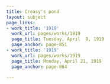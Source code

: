 ```yaml
---
title: Creasy's pond
layout: subject
page_links:
- work_title: '1919'
  work_url: pages/works/1919
  page_title: Tuesday, April  8, 1919
  page_anchor: page-851
- work_title: '1919'
  work_url: pages/works/1919
  page_title: Monday, April 21, 1919
  page_anchor: page-864

---
```

